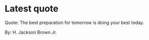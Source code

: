 # Latest quote 

Quote: The best preparation for tomorrow is doing your best today. 

By: H. Jackson Brown Jr.